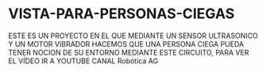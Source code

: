 # VISTA-PARA-PERSONAS-CIEGAS
ESTE ES UN PROYECTO EN EL QUE MEDIANTE UN SENSOR ULTRASONICO Y UN MOTOR VIBRADOR HACEMOS QUE UNA PERSONA CIEGA PUEDA TENER NOCION DE SU ENTORNO MEDIANTE ESTE CIRCUITO, PARA VER EL VÍDEO IR A YOUTUBE CANAL Robótica AG
